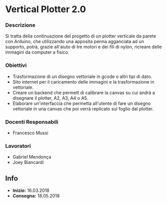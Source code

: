 # Vertical Plotter 2.0
### Descrizione
Si tratta della continuazione del progetto di un plotter verticale da parete con Arduino, che utilizzando una apposita penna agganciata ad un supporto, potrà, grazie all'aiuto di tre motori e dei fili di nylon, ricreare delle immagini da computer a fisico. 
### Obiettivi
* Trasformazione di un disegno vettoriale in gcode o altri tipi di dato.
* Sito internet per il caricamento delle immagini e la trasformazione in vettoriale.
* Creare un backend che permett di calibrare la canvas su cui andrà a disegnare il plotter, A2, A3, A4 o A5.
* Elaborare un'interfaccia che permetta all'utente di fare un disegno vettoriale in una canvas che poi verrà replicato sul foglio dal plotter.
### Docenti Responsabili
* Francesco Mussi
### Lavoratori
* Gabriel Mendonça
* Joey Biancardi
## Info
* **Inizio:** 16.03.2018
* **Consegna:** 18.05.2018


